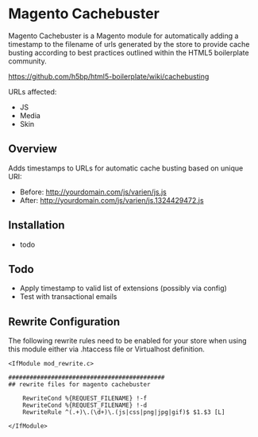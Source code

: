 Magento Cachebuster
====================

Magento Cachebuster is a Magento module for automatically adding a timestamp to the filename of urls generated by the store to provide cache busting according to best practices outlined within the HTML5 boilerplate community.

https://github.com/h5bp/html5-boilerplate/wiki/cachebusting

URLs affected:

* JS 
* Media
* Skin

## Overview

Adds timestamps to URLs for automatic cache busting based on unique URI:

* Before: http://yourdomain.com/js/varien/js.js
* After:  http://yourdomain.com/js/varien/js.1324429472.js

## Installation

* todo

## Todo

* Apply timestamp to valid list of extensions (possibly via config)
* Test with transactional emails

## Rewrite Configuration

The following rewrite rules need to be enabled for your store when using this module either via .htaccess file or
Virtualhost definition.

    <IfModule mod_rewrite.c>

    ############################################
    ## rewrite files for magento cachebuster

        RewriteCond %{REQUEST_FILENAME} !-f
        RewriteCond %{REQUEST_FILENAME} !-d
        RewriteRule ^(.+)\.(\d+)\.(js|css|png|jpg|gif)$ $1.$3 [L]

    </IfModule>